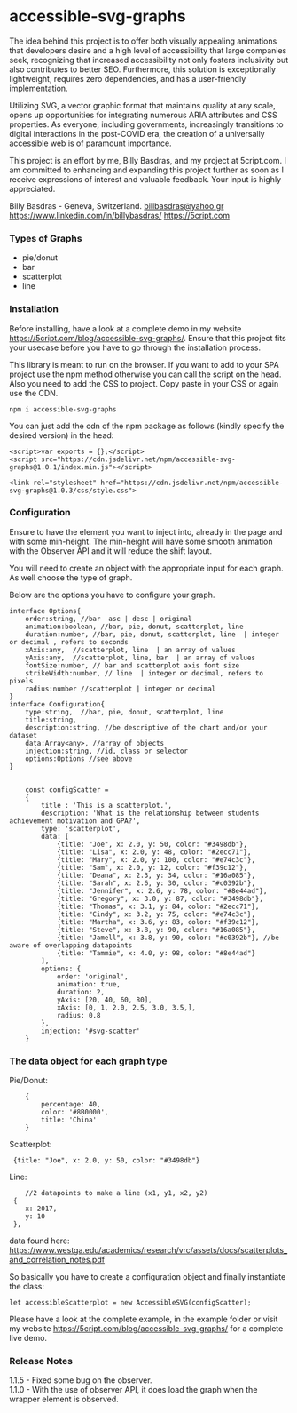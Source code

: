 # accessible-svg-graphs

The idea behind this project is to offer both visually appealing animations that developers desire and a high level of accessibility that large companies seek, recognizing that increased accessibility not only fosters inclusivity but also contributes to better SEO. Furthermore, this solution is exceptionally lightweight, requires zero dependencies, and has a user-friendly implementation.

Utilizing SVG, a vector graphic format that maintains quality at any scale, opens up opportunities for integrating numerous ARIA attributes and CSS properties. As everyone, including governments, increasingly transitions to digital interactions in the post-COVID era, the creation of a universally accessible web is of paramount importance.

This project is an effort by me, Billy Basdras, and my project at 5cript.com. I am committed to enhancing and expanding this project further as soon as I receive expressions of interest and valuable feedback. Your input is highly appreciated.

Billy Basdras - Geneva, Switzerland. 
billbasdras@yahoo.gr
https://www.linkedin.com/in/billybasdras/
https://5cript.com


### Types of Graphs ###

* pie/donut
* bar
* scatterplot
* line

### Installation ###

Before installing, have a look at a complete demo in my website https://5cript.com/blog/accessible-svg-graphs/. Ensure that this project fits your usecase before you have to go through the installation process.

This library is meant to run on the browser. If you want to add to your SPA project use the npm method otherwise you can call the script on the head. Also you need to add the CSS to project. Copy paste in your CSS or again use the CDN.

```
npm i accessible-svg-graphs
```

You can just add the cdn of the npm package as follows (kindly specify the desired version) in the head:

```
<script>var exports = {};</script>
<script src="https://cdn.jsdelivr.net/npm/accessible-svg-graphs@1.0.1/index.min.js"></script>
```
```
<link rel="stylesheet" href="https://cdn.jsdelivr.net/npm/accessible-svg-graphs@1.0.3/css/style.css">
```

### Configuration ###

Ensure to have the element you want to inject into, already in the page and with some min-height. The min-height will have some smooth animation with the Observer API and it will reduce the shift layout.

You will need to create an object with the appropriate input for each graph. As well choose the type of graph.

Below are the options you have to configure your graph.


```
interface Options{
    order:string, //bar  asc | desc | original 
    animation:boolean, //bar, pie, donut, scatterplot, line  
    duration:number, //bar, pie, donut, scatterplot, line  | integer or decimal , refers to seconds
    xAxis:any,  //scatterplot, line  | an array of values
    yAxis:any,  //scatterplot, line, bar  | an array of values
    fontSize:number, // bar and scatterplot axis font size
    strikeWidth:number, // line  | integer or decimal, refers to pixels
    radius:number //scatterplot | integer or decimal
}
interface Configuration{
    type:string,  //bar, pie, donut, scatterplot, line
    title:string,
    description:string, //be descriptive of the chart and/or your dataset
    data:Array<any>, //array of objects
    injection:string, //id, class or selector
    options:Options //see above
}
```

```

    const configScatter = 
    {
        title : 'This is a scatterplot.',
        description: 'What is the relationship between students achievement motivation and GPA?',
        type: 'scatterplot',
        data: [                
            {title: "Joe", x: 2.0, y: 50, color: "#3498db"},
            {title: "Lisa", x: 2.0, y: 48, color: "#2ecc71"},
            {title: "Mary", x: 2.0, y: 100, color: "#e74c3c"},
            {title: "Sam", x: 2.0, y: 12, color: "#f39c12"},
            {title: "Deana", x: 2.3, y: 34, color: "#16a085"},
            {title: "Sarah", x: 2.6, y: 30, color: "#c0392b"},
            {title: "Jennifer", x: 2.6, y: 78, color: "#8e44ad"},
            {title: "Gregory", x: 3.0, y: 87, color: "#3498db"},
            {title: "Thomas", x: 3.1, y: 84, color: "#2ecc71"},
            {title: "Cindy", x: 3.2, y: 75, color: "#e74c3c"},
            {title: "Martha", x: 3.6, y: 83, color: "#f39c12"},
            {title: "Steve", x: 3.8, y: 90, color: "#16a085"},
            {title: "Jamell", x: 3.8, y: 90, color: "#c0392b"}, //be aware of overlapping datapoints
            {title: "Tammie", x: 4.0, y: 98, color: "#8e44ad"}
        ],
        options: {
            order: 'original',
            animation: true,
            duration: 2,
            yAxis: [20, 40, 60, 80],
            xAxis: [0, 1, 2.0, 2.5, 3.0, 3.5,],
            radius: 0.8
        },
        injection: '#svg-scatter'
    }
```

### The data object for each graph type ###

Pie/Donut:
```
    {
        percentage: 40,
        color: '#8B0000',
        title: 'China'
    }
```

Scatterplot:
```
 {title: "Joe", x: 2.0, y: 50, color: "#3498db"}

```

Line:
```
    //2 datapoints to make a line (x1, y1, x2, y2)
 {
    x: 2017,
    y: 10
 },

```


data found here: https://www.westga.edu/academics/research/vrc/assets/docs/scatterplots_and_correlation_notes.pdf


So basically you have to create a configuration object and finally instantiate the class: 

```
let accessibleScatterplot = new AccessibleSVG(configScatter);
```
Please have a look at the complete example, in the example folder or visit my website https://5cript.com/blog/accessible-svg-graphs/ for a complete live demo. 


### Release Notes ###
1.1.5 - Fixed some bug on the observer.   
1.1.0 - With the use of observer API, it does load the graph when the wrapper element is observed. 